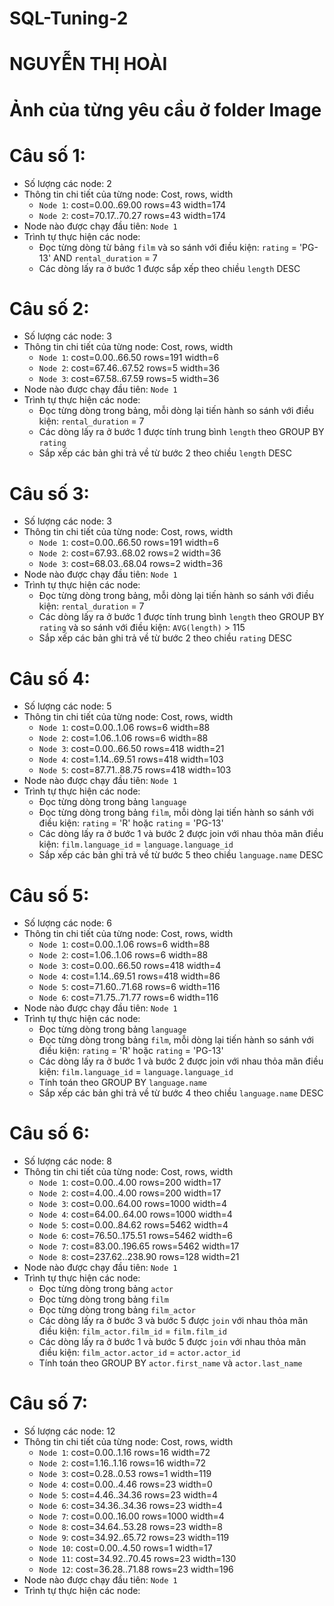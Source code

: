# SQL-Tuning-2

# NGUYỄN THỊ HOÀI
# Ảnh của từng yêu cầu ở folder Image
# Câu số 1:
- Số lượng các node: 2
- Thông tin chi tiết của từng node: Cost, rows, width
	+ `Node 1`: cost=0.00..69.00 rows=43 width=174
	+ `Node 2`: cost=70.17..70.27 rows=43 width=174
- Node nào được chạy đầu tiên: `Node 1`
- Trình tự thực hiện các node:
	+ Đọc từng dòng từ bảng `film` và so sánh với điều kiện: `rating` = 'PG-13' AND `rental_duration` = 7 
	+ Các dòng lấy ra ở bước 1 được sắp xếp theo chiều `length` DESC
  
# Câu số 2:
- Số lượng các node: 3
- Thông tin chi tiết của từng node: Cost, rows, width
	+ `Node 1`: cost=0.00..66.50 rows=191 width=6
	+ `Node 2`: cost=67.46..67.52 rows=5 width=36
	+ `Node 3`: cost=67.58..67.59 rows=5 width=36
- Node nào được chạy đầu tiên: `Node 1`
- Trình tự thực hiện các node:
	+ Đọc từng dòng trong bảng, mỗi dòng lại tiến hành so sánh với điều kiện: `rental_duration` = 7
	+ Các dòng lấy ra ở bước 1 được tính trung bình `length` theo GROUP BY `rating`
	+ Sắp xếp các bản ghi trả về từ bước 2 theo chiều `length` DESC

# Câu số 3:
- Số lượng các node: 3
- Thông tin chi tiết của từng node: Cost, rows, width
	+ `Node 1`: cost=0.00..66.50 rows=191 width=6
	+ `Node 2`: cost=67.93..68.02 rows=2 width=36
	+ `Node 3`: cost=68.03..68.04 rows=2 width=36
- Node nào được chạy đầu tiên: `Node 1`
- Trình tự thực hiện các node:
	+ Đọc từng dòng trong bảng, mỗi dòng lại tiến hành so sánh với điều kiện: `rental_duration` = 7
  	+ Các dòng lấy ra ở bước 1 được tính trung bình `length` theo GROUP BY `rating` và so sánh với điều kiện: `AVG(length)` > 115
	+ Sắp xếp các bản ghi trả về từ bước 2 theo chiều `rating` DESC

# Câu số 4:
- Số lượng các node: 5
- Thông tin chi tiết của từng node: Cost, rows, width
	+ `Node 1`: cost=0.00..1.06 rows=6 width=88
	+ `Node 2`: cost=1.06..1.06 rows=6 width=88
	+ `Node 3`: cost=0.00..66.50 rows=418 width=21
	+ `Node 4`: cost=1.14..69.51 rows=418 width=103
	+ `Node 5`: cost=87.71..88.75 rows=418 width=103
- Node nào được chạy đầu tiên: `Node 1`
- Trình tự thực hiện các node: 
  	+ Đọc từng dòng trong bảng `language`
  	+ Đọc từng dòng trong bảng `film`, mỗi dòng lại tiến hành so sánh với điều kiện: `rating` = 'R' hoặc `rating` = 'PG-13'
  	+ Các dòng lấy ra ở bước 1 và bước 2 được join với nhau thỏa mãn điều kiện: `film.language_id` = `language.language_id`
  	+ Sắp xếp các bản ghi trả về từ bước 5 theo chiều `language.name` DESC

# Câu số 5:
- Số lượng các node: 6
- Thông tin chi tiết của từng node: Cost, rows, width
	+ `Node 1`: cost=0.00..1.06 rows=6 width=88
	+ `Node 2`: cost=1.06..1.06 rows=6 width=88
	+ `Node 3`: cost=0.00..66.50 rows=418 width=4
	+ `Node 4`: cost=1.14..69.51 rows=418 width=86
	+ `Node 5`: cost=71.60..71.68 rows=6 width=116
	+ `Node 6`: cost=71.75..71.77 rows=6 width=116
- Node nào được chạy đầu tiên: `Node 1`
- Trình tự thực hiện các node: 
  	+ Đọc từng dòng trong bảng `language`
	+ Đọc từng dòng trong bảng `film`, mỗi dòng lại tiến hành so sánh với điều kiện: `rating` = 'R' hoặc `rating` = 'PG-13'
	+ Các dòng lấy ra ở bước 1 và bước 2 được join với nhau thỏa mãn điều kiện: `film.language_id` = `language.language_id`
  	+ Tính toán theo GROUP BY `language.name` 
	+ Sắp xếp các bản ghi trả về từ bước 4 theo chiều `language.name` DESC

# Câu số 6:
- Số lượng các node: 8
- Thông tin chi tiết của từng node: Cost, rows, width
	+ `Node 1`: cost=0.00..4.00 rows=200 width=17
	+ `Node 2`: cost=4.00..4.00 rows=200 width=17
	+ `Node 3`: cost=0.00..64.00 rows=1000 width=4
	+ `Node 4`: cost=64.00..64.00 rows=1000 width=4
	+ `Node 5`: cost=0.00..84.62 rows=5462 width=4
  	+ `Node 6`: cost=76.50..175.51 rows=5462 width=6
	+ `Node 7`: cost=83.00..196.65 rows=5462 width=17
	+ `Node 8`: cost=237.62..238.90 rows=128 width=21
- Node nào được chạy đầu tiên: `Node 1`
- Trình tự thực hiện các node: 
  	+ Đọc từng dòng trong bảng `actor`	
  	+ Đọc từng dòng trong bảng `film`
  	+ Đọc từng dòng trong bảng `film_actor`
  	+ Các dòng lấy ra ở bước 3 và bước 5 được `join` với nhau thỏa mãn điều kiện: `film_actor.film_id` = `film.film_id`
  	+ Các dòng lấy ra ở bước 1 và bước 5 được `join` với nhau thỏa mãn điều kiện: `film_actor.actor_id` = `actor.actor_id`
  	+ Tính toán theo GROUP BY `actor.first_name` và `actor.last_name`
  
# Câu số 7:
- Số lượng các node: 12
- Thông tin chi tiết của từng node: Cost, rows, width
	+ `Node 1`: cost=0.00..1.16 rows=16 width=72
	+ `Node 2`: cost=1.16..1.16 rows=16 width=72
	+ `Node 3`: cost=0.28..0.53 rows=1 width=119
	+ `Node 4`: cost=0.00..4.46 rows=23 width=0
	+ `Node 5`: cost=4.46..34.36 rows=23 width=4
	+ `Node 6`: cost=34.36..34.36 rows=23 width=4
	+ `Node 7`: cost=0.00..16.00 rows=1000 width=4
	+ `Node 8`: cost=34.64..53.28 rows=23 width=8
	+ `Node 9`: cost=34.92..65.72 rows=23 width=119
	+ `Node 10`: cost=0.00..4.50 rows=1 width=17
	+ `Node 11`: cost=34.92..70.45 rows=23 width=130
	+ `Node 12`: cost=36.28..71.88 rows=23 width=196
 - Node nào được chạy đầu tiên: `Node 1`
 - Trình tự thực hiện các node: 
